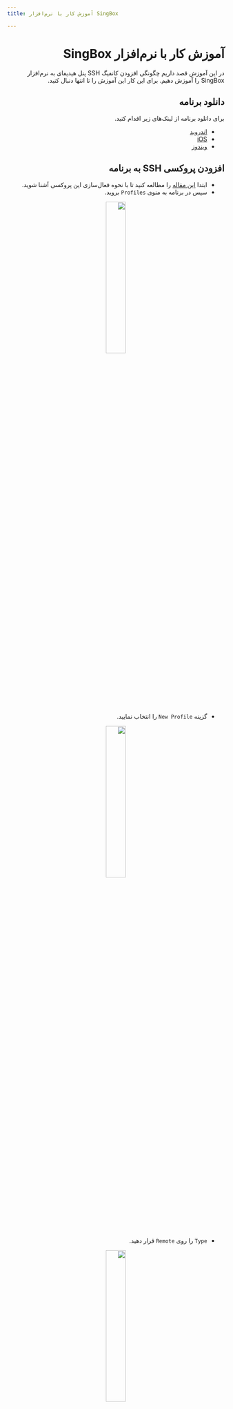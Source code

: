 ```yaml
---
title: آموزش کار با نرم‌افزار SingBox

---
```


<div dir="rtl" markdown="1">

# آموزش کار با نرم‌افزار SingBox

در این آموزش قصد داریم چگونگی افزودن کانفیگ SSH پنل هیدیفای به نرم‌افزار SingBox را آموزش دهیم. برای این کار این آموزش را تا انتها دنبال کنید.

## دانلود برنامه
برای دانلود برنامه از لینک‌های زیر اقدام کنید.

- [اندروید](https://install.appcenter.ms/users/nekohasekai/apps/sfa/distribution_groups/publictest)
- [iOS](https://apps.apple.com/us/app/sing-box/id6451272673)
- [ویندوز](https://github.com/yebekhe/SingBox-UI)

## افزودن پروکسی SSH به برنامه
- ابتدا [این مقاله](/fa/manager/configuration-and-advanced-settings/SSH-proxy-setting-on-Hiddify-panel/) را مطالعه کنید تا با نحوه فعال‌سازی این پروکسی آشنا شوید.
- سپس در برنامه به منوی `Profiles` بروید.

<div align=center markdown=1>
<img width=30% src="https://github.com/hiddify/hiddify-config/assets/125398461/816fbc46-21c2-4109-b2c9-3d9529a5a0ce" />

</div>

- گزینه `New Profile` را انتخاب نمایید.

<div align=center markdown=1>
<img width=30% src="https://github.com/hiddify/hiddify-config/assets/125398461/b9651f36-24db-437e-9a7d-80c2d4a7622a" />

</div>

- `Type` را روی `Remote` قرار دهید.

<div align=center markdown=1>
<img width=30% src="https://github.com/hiddify/hiddify-config/assets/125398461/e68609dd-d294-44cf-8404-7f6e7091d61e" />


</div>

- حالا در فیلد `Name` یک اسم دلخواه قرار دهید و لینک مربوط به کانفیگ را که از پنل خود کپی کرده‌اید در فیلد `URL` قرار دهید و `Create` را بزنید.

<div align=center markdown=1>
<img width=30% src="https://github.com/hiddify/hiddify-config/assets/125398461/603f8676-b0cf-4e0d-b31a-b272bd6adc03" />

</div>

- سپس پروفایل در لیست پروفایل‌های برنامه اضافه می‌شود.

<div align=center markdown=1>
<img width=30% src="https://github.com/hiddify/hiddify-config/assets/125398461/8a27f295-0f46-4655-9c28-bd6acd82c6e0" />

</div>

## اتصال به پروکسی SSH
برای اتصال به منوی `Dashboard` بروید و پروفایل مورد نظر را انتخاب نمایید و با استفاده از دکمه `Enabled` آن را فعال کنید.

<div align=center markdown=1>
<img width=30% src="https://github.com/hiddify/hiddify-config/assets/125398461/8d911472-b2b4-4fb9-a36b-5e22cca273db" />

</div>

کار تمام است.
